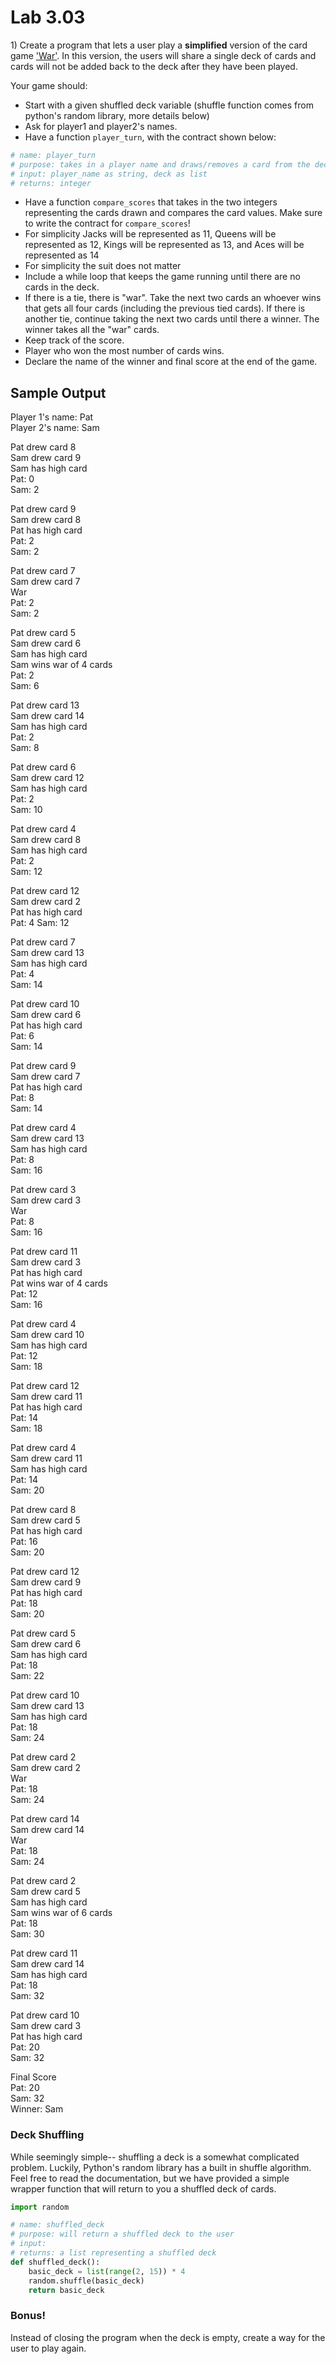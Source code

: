 # Lab 3.03

1\) Create a program that lets a user play a **simplified** version of the card game ['War'](http://www.pagat.com/war/war.html). In this version, the users will share a single deck of cards and cards will not be added back to the deck after they have been played.

Your game should:

* Start with a given shuffled deck variable \(shuffle function comes from python's random library, more details below\)
* Ask for player1 and player2's names.
* Have a function `player_turn`, with the contract shown below:

```python
# name: player_turn
# purpose: takes in a player name and draws/removes a card from the deck, prints "user drew card x", and returns the value
# input: player_name as string, deck as list
# returns: integer
```

* Have a function `compare_scores` that takes in the two integers representing the cards drawn and compares the card values. Make sure to write the contract for `compare_scores`!
* For simplicity Jacks will be represented as 11, Queens will be represented as 12, Kings will be represented as 13, and Aces will be represented as 14
* For simplicity the suit does not matter
* Include a while loop that keeps the game running until there are no cards in the deck.
* If there is a tie, there is "war".  Take the next two cards an whoever wins that gets all four cards \(including the previous tied cards\).  If there is another tie, continue taking the next two cards until there a winner.  The winner takes all the "war" cards.
* Keep track of the score.
* Player who won the most number of cards wins.
* Declare the name of the winner and final score at the end of the game.

## Sample Output

Player 1's name: Pat  
Player 2's name: Sam

Pat drew card 8  
Sam drew card 9  
Sam has high card  
Pat: 0  
Sam: 2

Pat drew card 9  
Sam drew card 8  
Pat has high card  
Pat: 2  
Sam: 2

Pat drew card 7  
Sam drew card 7  
War  
Pat: 2  
Sam: 2

Pat drew card 5  
Sam drew card 6  
Sam has high card  
Sam wins war of 4 cards  
Pat: 2  
Sam: 6

Pat drew card 13  
Sam drew card 14  
Sam has high card  
Pat: 2  
Sam: 8

Pat drew card 6  
Sam drew card 12  
Sam has high card  
Pat: 2  
Sam: 10

Pat drew card 4  
Sam drew card 8  
Sam has high card  
Pat: 2  
Sam: 12

Pat drew card 12  
Sam drew card 2  
Pat has high card  
Pat: 4 Sam: 12

Pat drew card 7  
Sam drew card 13  
Sam has high card  
Pat: 4  
Sam: 14

Pat drew card 10  
Sam drew card 6  
Pat has high card  
Pat: 6  
Sam: 14

Pat drew card 9  
Sam drew card 7  
Pat has high card  
Pat: 8  
Sam: 14

Pat drew card 4  
Sam drew card 13  
Sam has high card  
Pat: 8  
Sam: 16

Pat drew card 3  
Sam drew card 3  
War  
Pat: 8  
Sam: 16

Pat drew card 11  
Sam drew card 3  
Pat has high card  
Pat wins war of 4 cards  
Pat: 12  
Sam: 16

Pat drew card 4  
Sam drew card 10  
Sam has high card  
Pat: 12  
Sam: 18

Pat drew card 12  
Sam drew card 11  
Pat has high card  
Pat: 14  
Sam: 18

Pat drew card 4  
Sam drew card 11  
Sam has high card  
Pat: 14  
Sam: 20

Pat drew card 8  
Sam drew card 5  
Pat has high card  
Pat: 16  
Sam: 20

Pat drew card 12  
Sam drew card 9  
Pat has high card  
Pat: 18  
Sam: 20

Pat drew card 5  
Sam drew card 6  
Sam has high card  
Pat: 18  
Sam: 22

Pat drew card 10  
Sam drew card 13  
Sam has high card  
Pat: 18  
Sam: 24

Pat drew card 2  
Sam drew card 2  
War  
Pat: 18  
Sam: 24

Pat drew card 14  
Sam drew card 14  
War  
Pat: 18  
Sam: 24

Pat drew card 2  
Sam drew card 5  
Sam has high card  
Sam wins war of 6 cards  
Pat: 18  
Sam: 30

Pat drew card 11  
Sam drew card 14  
Sam has high card  
Pat: 18  
Sam: 32

Pat drew card 10  
Sam drew card 3  
Pat has high card  
Pat: 20  
Sam: 32

Final Score  
Pat: 20  
Sam: 32  
Winner: Sam

### Deck Shuffling

While seemingly simple-- shuffling a deck is a somewhat complicated problem. Luckily, Python's random library has a built in shuffle algorithm. Feel free to read the documentation, but we have provided a simple wrapper function that will return to you a shuffled deck of cards.

```python
import random

# name: shuffled_deck
# purpose: will return a shuffled deck to the user
# input:
# returns: a list representing a shuffled deck
def shuffled_deck():
    basic_deck = list(range(2, 15)) * 4
    random.shuffle(basic_deck)
    return basic_deck
```

### Bonus!

Instead of closing the program when the deck is empty, create a way for the user to play again.

